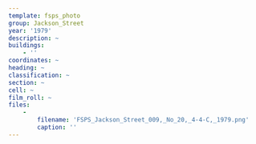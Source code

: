 ```yaml
---
template: fsps_photo
group: Jackson_Street
year: '1979'
description: ~
buildings:
    - ''
coordinates: ~
heading: ~
classification: ~
section: ~
cell: ~
film_roll: ~
files:
    -
        filename: 'FSPS_Jackson_Street_009,_No_20,_4-4-C,_1979.png'
        caption: ''
---
```

